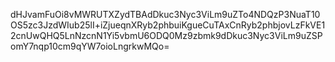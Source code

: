 dHJvamFuOi8vMWRUTXZydTBAdDkuc3Nyc3ViLm9uZTo4NDQzP3NuaT10OS5zc3JzdWIub25lI+iZjueqnXRyb2phbuiKgueCuTAxCnRyb2phbjovLzFkVE12cnUwQHQ5LnNzcnN1Yi5vbmU6ODQ0Mz9zbmk9dDkuc3Nyc3ViLm9uZSPomY7nqp10cm9qYW7oioLngrkwMQo=